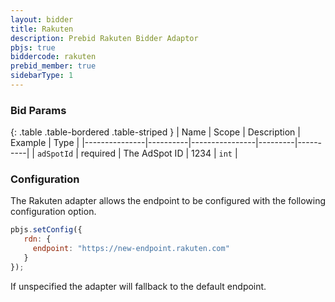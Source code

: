 ```yaml
---
layout: bidder
title: Rakuten
description: Prebid Rakuten Bidder Adaptor
pbjs: true
biddercode: rakuten
prebid_member: true
sidebarType: 1
---
```



### Bid Params

{: .table .table-bordered .table-striped }
| Name          | Scope    | Description    | Example | Type     |
|---------------|----------|----------------|---------|----------|
| `adSpotId`    | required | The AdSpot ID  | 1234    | `int`    |

### Configuration

The Rakuten adapter allows the endpoint to be configured with the following configuration option.  

``` javascript
pbjs.setConfig({
   rdn: {
     endpoint: "https://new-endpoint.rakuten.com"
   }
});
```

If unspecified the adapter will fallback to the default endpoint.
